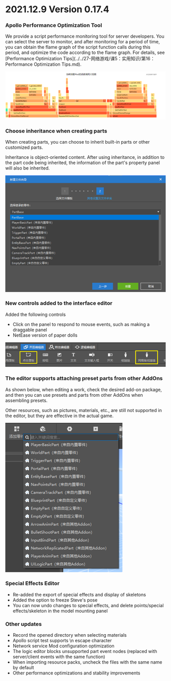 # 2021.12.9 Version 0.17.4 

### Apollo Performance Optimization Tool 

We provide a script performance monitoring tool for server developers. You can select the server to monitor, and after monitoring for a period of time, you can obtain the flame graph of the script function calls during this period, and optimize the code according to the flame graph. For details, see [Performance Optimization Tips](../../27-网络游戏/课5：实用知识/第16：Performance Optimization Tips.md). 

![image-20211208181043002](./images/image-20211208181043002.png) 

### Choose inheritance when creating parts 

When creating parts, you can choose to inherit built-in parts or other customized parts. 

Inheritance is object-oriented content. After using inheritance, in addition to the part code being inherited, the information of the part's property panel will also be inherited. 

![image-20211208184148653](./images/image-20211208184148653.png) 

### New controls added to the interface editor 

Added the following controls 

- Click on the panel to respond to mouse events, such as making a draggable panel 
- NetEase version of paper dolls 

![image-20211208192928037](./images/image-20211208192928037.png) 

### The editor supports attaching preset parts from other AddOns 

As shown below, when editing a work, check the desired add-on package, and then you can use presets and parts from other AddOns when assembling presets. 

Other resources, such as pictures, materials, etc., are still not supported in the editor, but they are effective in the actual game. 

![image-20211208195841398](./images/image-20211208195841398.png) 

### Special Effects Editor 

- Re-added the export of special effects and display of skeletons 
- Added the option to freeze Steve's pose 
- You can now undo changes to special effects, and delete points/special effects/skeleton in the model mounting panel 

### Other updates 

- Record the opened directory when selecting materials 
- Apollo script test supports \n escape character 
- Network service Mod configuration optimization 
- The logic editor blocks unsupported part event nodes (replaced with server/client events with the same function) 
- When importing resource packs, uncheck the files with the same name by default 
- Other performance optimizations and stability improvements 

